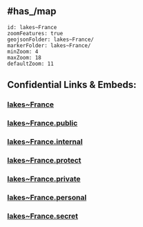 
## #has_/map 

```leaflet
id: lakes~France
zoomFeatures: true 
geojsonFolder: lakes~France/
markerFolder: lakes~France/
minZoom: 4 
maxZoom: 18
defaultZoom: 11 
```


## Confidential Links & Embeds: 

### [lakes~France](/_Standards/Earth/Continent/Europe/Europe~West/France/lakes~France.md) 

### [lakes~France.public](/_public/Earth/Continent/Europe/Europe~West/France/lakes~France.public.md) 

### [lakes~France.internal](/_internal/Earth/Continent/Europe/Europe~West/France/lakes~France.internal.md) 

### [lakes~France.protect](/_protect/Earth/Continent/Europe/Europe~West/France/lakes~France.protect.md) 

### [lakes~France.private](/_private/Earth/Continent/Europe/Europe~West/France/lakes~France.private.md) 

### [lakes~France.personal](/_personal/Earth/Continent/Europe/Europe~West/France/lakes~France.personal.md) 

### [lakes~France.secret](/_secret/Earth/Continent/Europe/Europe~West/France/lakes~France.secret.md)

